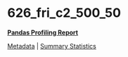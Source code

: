 # 626_fri_c2_500_50

[**Pandas Profiling Report**](https://epistasislab.github.io/penn-ml-benchmarks/profile/626_fri_c2_500_50.html)

[Metadata](metadata.yaml) | [Summary Statistics](summary_stats.tsv)
